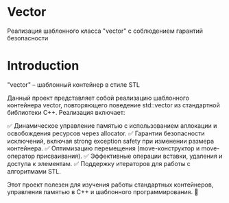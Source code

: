 # Vector

Реализация шаблонного класса "vector" с соблюдением гарантий безопасности

# Introduction

"vector" – шаблонный контейнер в стиле STL

Данный проект представляет собой реализацию шаблонного контейнера vector, повторяющего поведение std::vector из стандартной библиотеки C++. Реализация включает:

✅ Динамическое управление памятью с использованием аллокации и освобождения ресурсов через allocator.
✅ Гарантии безопасности исключений, включая strong exception safety при изменении размера контейнера.
✅ Оптимизацию перемещения (move-конструктор и move-оператор присваивания).
✅ Эффективные операции вставки, удаления и доступа к элементам.
✅ Поддержку итераторов для работы с алгоритмами STL.

Этот проект полезен для изучения работы стандартных контейнеров, управления памятью в C++ и шаблонного программирования. 🚀
